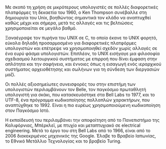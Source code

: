 
Με σκοπό τη χρήση σε μικρότερους υπολογιστές σε πολλές διαφορετικές πλατφόρμες τη δεκαετία του 1960, ο Ken Thompson συνέβαλλε στη δημιουργία του Unix, βοηθώντας σημαντικά τον κλάδο να αναπτυχθεί καθώς μέχρι και σήμερα, μετά τις αλλαγές και τις βελτιώσεις χρησιμοποιείται σε μεγάλο βαθμό.



Ξαναέγραψε τον πυρήνα του UNIX σε C, το οποίο έκανε το UNIX φορητό, εύκολα δηλαδή προσαρμοσμένο για διαφορετικές πλατφόρμες υπολογιστών και επέτρεψε να χρησιμοποιηθεί σχεδόν χωρίς αλλαγές σε ένα ευρύ φάσμα υπολογιστών. Επιπλέον, το UNIX εισήγαγε μια φιλοσοφία σχεδιασμού λειτουργικού συστήματος με επιρροή που δίνει έμφαση στην απλότητα και την σαφήνεια, και έννοιες όπως η εισαγωγή ενός ιεραρχικού συστήματος αρχειοθέτησης και σωλήνων για τη σύνδεση των διεργασιών μαζί.


Οι πολλές αξιοσημείωτες συνεισφορές του στην επιστήμη των υπολογιστών περιλαμβάνουν τον Belle, τον παγκόσμιο πρωταθλητή υπολογιστή για σκάκι, που κατασκευάστηκε στα Bell Labs το 1977, και το UTF-8, ένα πρόγραμμα κωδικοποίησης πολλαπλών χαρακτήρων, που αναπτύχθηκε το 1992. Είναι η πιο ευρέως χρησιμοποιούμενη κωδικοποίηση στον Παγκόσμιο Ιστό.



Η εκπαίδευσή του περιλαμβάνει την αποφοίτηση από το Πανεπιστήμιο της Καλιφόρνιας, Μπέρκλεϊ, με πτυχίο και μεταπτυχιακό σε electrical engineering. Μετά το έργο του στη Bell Labs από το 1966, είναι από το 2006 διακεκριμένος μηχανικός της Google. Έλαβε το Βραβείο Ιαπωνίας, το Εθνικό Μετάλλιο Τεχνολογίας και το βραβείο Turing.

